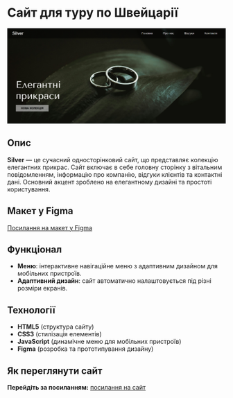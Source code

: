 # Сайт для туру по Швейцарії

![Скріншот сайту](https://github.com/tsisar-daria/jewelry/blob/main/img/screen.png)

## Опис
**Silver** — це сучасний односторінковий сайт, що представляє колекцію елегантних прикрас. Сайт включає в себе головну сторінку з вітальним повідомленням, інформацію про компанію, відгуки клієнтів та контактні дані. Основний акцент зроблено на елегантному дизайні та простоті користування.

## Макет у Figma
[Посилання на макет у Figma](https://www.figma.com/design/bMGJVNAv2dTfYXzArvZx0z/JewelrySite?node-id=0-1&t=zeRs4mQA9tn63XbJ-1)

## Функціонал

- **Меню**: інтерактивне навігаційне меню з адаптивним дизайном для мобільних пристроїв.
- **Адаптивний дизайн**: сайт автоматично налаштовується під різні розміри екранів.

## Технології

- **HTML5** (структура сайту)
- **CSS3** (стилізація елементів)
- **JavaScript** (динамічне меню для мобільних пристроїв)
- **Figma** (розробка та прототипування дизайну)

## Як переглянути сайт
**Перейдіть за посиланням:** [посилання на сайт](https://github.com/tsisar-daria/jewelry/blob/main/img/screen.png)
